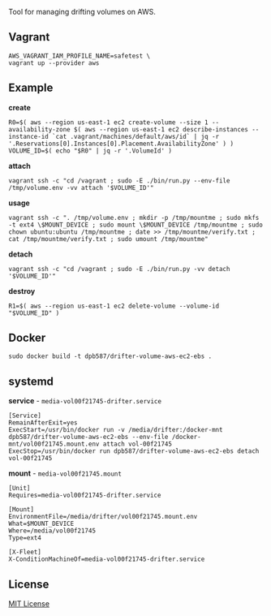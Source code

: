 Tool for managing drifting volumes on AWS.


## Vagrant

    AWS_VAGRANT_IAM_PROFILE_NAME=safetest \
    vagrant up --provider aws


## Example

**create**

    R0=$( aws --region us-east-1 ec2 create-volume --size 1 --availability-zone $( aws --region us-east-1 ec2 describe-instances --instance-id `cat .vagrant/machines/default/aws/id` | jq -r '.Reservations[0].Instances[0].Placement.AvailabilityZone' ) )
    VOLUME_ID=$( echo "$R0" | jq -r '.VolumeId' )

**attach**

    vagrant ssh -c "cd /vagrant ; sudo -E ./bin/run.py --env-file /tmp/volume.env -vv attach '$VOLUME_ID'"

**usage**

    vagrant ssh -c ". /tmp/volume.env ; mkdir -p /tmp/mountme ; sudo mkfs -t ext4 \$MOUNT_DEVICE ; sudo mount \$MOUNT_DEVICE /tmp/mountme ; sudo chown ubuntu:ubuntu /tmp/mountme ; date >> /tmp/mountme/verify.txt ; cat /tmp/mountme/verify.txt ; sudo umount /tmp/mountme"

**detach**

    vagrant ssh -c "cd /vagrant ; sudo -E ./bin/run.py -vv detach '$VOLUME_ID'"

**destroy**

    R1=$( aws --region us-east-1 ec2 delete-volume --volume-id "$VOLUME_ID" )


## Docker

    sudo docker build -t dpb587/drifter-volume-aws-ec2-ebs .


## systemd

**service** - `media-vol00f21745-drifter.service`

    [Service]
    RemainAfterExit=yes
    ExecStart=/usr/bin/docker run -v /media/drifter:/docker-mnt dpb587/drifter-volume-aws-ec2-ebs --env-file /docker-mnt/vol00f21745.mount.env attach vol-00f21745
    ExecStop=/usr/bin/docker run dpb587/drifter-volume-aws-ec2-ebs detach vol-00f21745


**mount** - `media-vol00f21745.mount`

    [Unit]
    Requires=media-vol00f21745-drifter.service

    [Mount]
    EnvironmentFile=/media/drifter/vol00f21745.mount.env
    What=$MOUNT_DEVICE
    Where=/media/vol00f21745
    Type=ext4

    [X-Fleet]
    X-ConditionMachineOf=media-vol00f21745-drifter.service


## License

[MIT License](./LICENSE)
